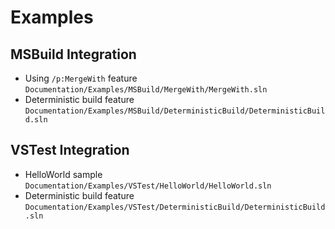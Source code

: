 # Examples
## MSBuild Integration

* Using `/p:MergeWith` feature `Documentation/Examples/MSBuild/MergeWith/MergeWith.sln`
* Deterministic build feature `Documentation/Examples/MSBuild/DeterministicBuild/DeterministicBuild.sln`

## VSTest Integration

* HelloWorld sample  `Documentation/Examples/VSTest/HelloWorld/HelloWorld.sln`
* Deterministic build feature `Documentation/Examples/VSTest/DeterministicBuild/DeterministicBuild.sln`
